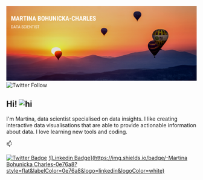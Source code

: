 ![Profile banner](https://github.com/mBohunickaCharles/mBohunickaCharles/blob/main/assets/banner.png)
![Twitter Follow](https://img.shields.io/twitter/follow/MBohunicka?color=green&label=%40MBohunicka&logo=twitter&style=plastic)

## Hi! <img src="https://user-images.githubusercontent.com/1303154/88677602-1635ba80-d120-11ea-84d8-d263ba5fc3c0.gif" width="28px" height="28px" alt="hi">

I'm Martina, data scientist specialised on data insights. I like creating interactive data visualisations that are able to provide actionable information about data. I love learning new tools and coding.

:mailbox: 

[![Twitter Badge](https://img.shields.io/badge/-@MBohunicka-1ca0f1?style=flat&labelColor=1ca0f1&logo=twitter&logoColor=white&link=https://twitter.com/MBohunicka)](https://twitter.com/MBohunicka) [![Linkedin Badge](https://img.shields.io/badge/-Martina Bohunicka Charles-0e76a8?style=flat&labelColor=0e76a8&logo=linkedin&logoColor=white)](https://www.linkedin.com/in/martina-bohunická-charles-22b468b1//)
 
